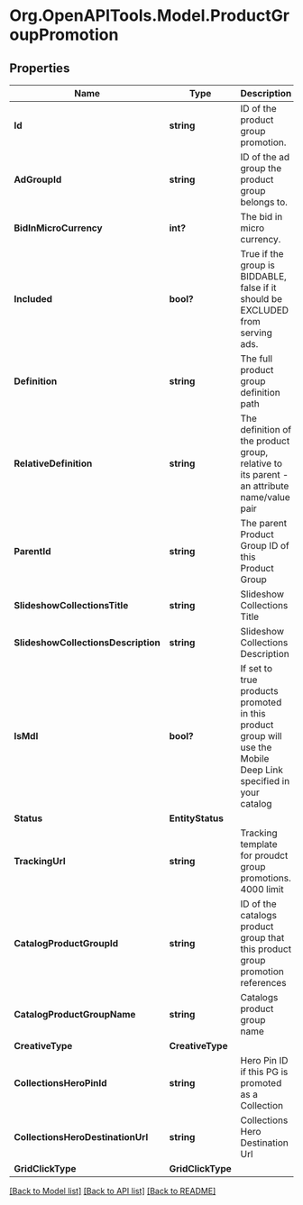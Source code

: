 # Org.OpenAPITools.Model.ProductGroupPromotion

## Properties

Name | Type | Description | Notes
------------ | ------------- | ------------- | -------------
**Id** | **string** | ID of the product group promotion. | [optional] 
**AdGroupId** | **string** | ID of the ad group the product group belongs to. | [optional] 
**BidInMicroCurrency** | **int?** | The bid in micro currency. | [optional] 
**Included** | **bool?** | True if the group is BIDDABLE, false if it should be EXCLUDED from serving ads. | [optional] 
**Definition** | **string** | The full product group definition path | [optional] 
**RelativeDefinition** | **string** | The definition of the product group, relative to its parent - an attribute name/value pair | [optional] 
**ParentId** | **string** | The parent Product Group ID of this Product Group | [optional] 
**SlideshowCollectionsTitle** | **string** | Slideshow Collections Title | [optional] 
**SlideshowCollectionsDescription** | **string** | Slideshow Collections Description | [optional] 
**IsMdl** | **bool?** | If set to true products promoted in this product group will use the Mobile Deep Link specified in your catalog | [optional] 
**Status** | **EntityStatus** |  | [optional] 
**TrackingUrl** | **string** | Tracking template for proudct group promotions. 4000 limit | [optional] 
**CatalogProductGroupId** | **string** | ID of the catalogs product group that this product group promotion references | [optional] 
**CatalogProductGroupName** | **string** | Catalogs product group name | [optional] 
**CreativeType** | **CreativeType** |  | [optional] 
**CollectionsHeroPinId** | **string** | Hero Pin ID if this PG is promoted as a Collection | [optional] 
**CollectionsHeroDestinationUrl** | **string** | Collections Hero Destination Url | [optional] 
**GridClickType** | **GridClickType** |  | [optional] 

[[Back to Model list]](../README.md#documentation-for-models) [[Back to API list]](../README.md#documentation-for-api-endpoints) [[Back to README]](../README.md)

